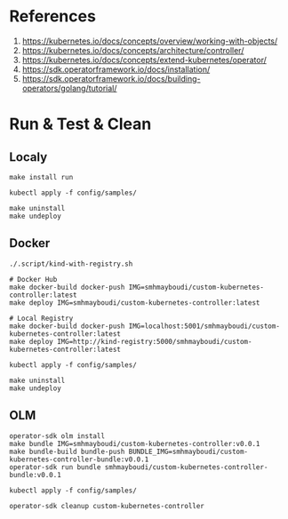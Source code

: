 # References

1. https://kubernetes.io/docs/concepts/overview/working-with-objects/
2. https://kubernetes.io/docs/concepts/architecture/controller/
3. https://kubernetes.io/docs/concepts/extend-kubernetes/operator/
4. https://sdk.operatorframework.io/docs/installation/
5. https://sdk.operatorframework.io/docs/building-operators/golang/tutorial/

# Run & Test & Clean

## Localy

```shell
make install run

kubectl apply -f config/samples/

make uninstall
make undeploy
```

## Docker

```shell
./.script/kind-with-registry.sh

# Docker Hub
make docker-build docker-push IMG=smhmayboudi/custom-kubernetes-controller:latest
make deploy IMG=smhmayboudi/custom-kubernetes-controller:latest

# Local Registry
make docker-build docker-push IMG=localhost:5001/smhmayboudi/custom-kubernetes-controller:latest
make deploy IMG=http://kind-registry:5000/smhmayboudi/custom-kubernetes-controller:latest

kubectl apply -f config/samples/

make uninstall
make undeploy
```

## OLM

```shell
operator-sdk olm install
make bundle IMG=smhmayboudi/custom-kubernetes-controller:v0.0.1
make bundle-build bundle-push BUNDLE_IMG=smhmayboudi/custom-kubernetes-controller-bundle:v0.0.1
operator-sdk run bundle smhmayboudi/custom-kubernetes-controller-bundle:v0.0.1

kubectl apply -f config/samples/

operator-sdk cleanup custom-kubernetes-controller
```
